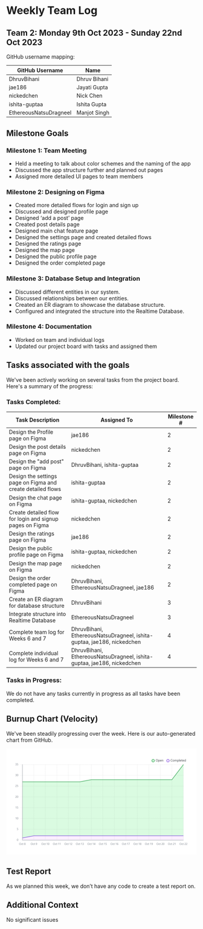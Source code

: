 # Weekly Team Log

## Team 2: Monday 9th Oct 2023 - Sunday 22nd Oct 2023

GitHub username mapping:

| GitHub Username | Name |
| --- | --- |
| DhruvBihani | Dhruv Bihani |
| jae186 | Jayati Gupta |
| nickedchen | Nick Chen |
| ishita-guptaa | Ishita Gupta |
| EthereousNatsuDragneel | Manjot Singh |

## Milestone Goals

### Milestone 1: Team Meeting

- Held a meeting to talk about color schemes and the naming of the app
- Discussed the app structure further and planned out pages
- Assigned more detailed UI pages to team members

### Milestone 2: Designing on Figma

- Created more detailed flows for login and sign up
- Discussed and designed profile page
- Designed ‘add a post’ page
- Created post details page
- Designed main chat feature page
- Designed the settings page and created detailed flows
- Designed the ratings page
- Designed the map page
- Designed the public profile page
- Designed the order completed page

### Milestone 3: Database Setup and Integration

- Discussed different entities in our system.
- Discussed relationships between our entities.
- Created an ER diagram to showcase the database structure.
- Configured and integrated the structure into the Realtime Database.

### Milestone 4: Documentation

- Worked on team and individual logs
- Updated our project board with tasks and assigned them

## Tasks associated with the goals

We've been actively working on several tasks from the project board. Here's a summary of the progress:

### Tasks Completed:

| Task Description | Assigned To | Milestone # |
| --- | --- | --- |
| Design the Profile page on Figma | jae186 | 2 |
| Design the post details page on Figma | nickedchen | 2 |
| Design the "add post" page on Figma | DhruvBihani, ishita-guptaa | 2 |
| Design the settings page on Figma and create detailed flows | ishita-guptaa | 2 |
| Design the chat page on Figma | ishita-guptaa, nickedchen | 2 |
| Create detailed flow for login and signup pages on Figma | nickedchen | 2 |
| Design the ratings page on Figma | jae186 | 2 |
| Design the public profile page on Figma | ishita-guptaa, nickedchen | 2 |
| Design the map page on Figma | nickedchen | 2 |
| Design the order completed page on Figma | DhruvBihani, EthereousNatsuDragneel, jae186 | 2 |
| Create an ER diagram for database structure | DhruvBihani | 3 |
| Integrate structure into Realtime Database | EthereousNatsuDragneel | 3 |
| Complete team log for Weeks 6 and 7 | DhruvBihani, EthereousNatsuDragneel, ishita-guptaa, jae186, nickedchen | 4 |
| Complete individual log for Weeks 6 and 7 | DhruvBihani, EthereousNatsuDragneel, ishita-guptaa, jae186, nickedchen | 4 |

### Tasks in Progress:

We do not have any tasks currently in progress as all tasks have been completed.

## Burnup Chart (Velocity)

We've been steadily progressing over the week. Here is our auto-generated chart from GitHub.

![Burnup Chart](burnupWeek6and7.png)

## Test Report

As we planned this week, we don’t have any code to create a test report on.

## Additional Context

No significant issues

